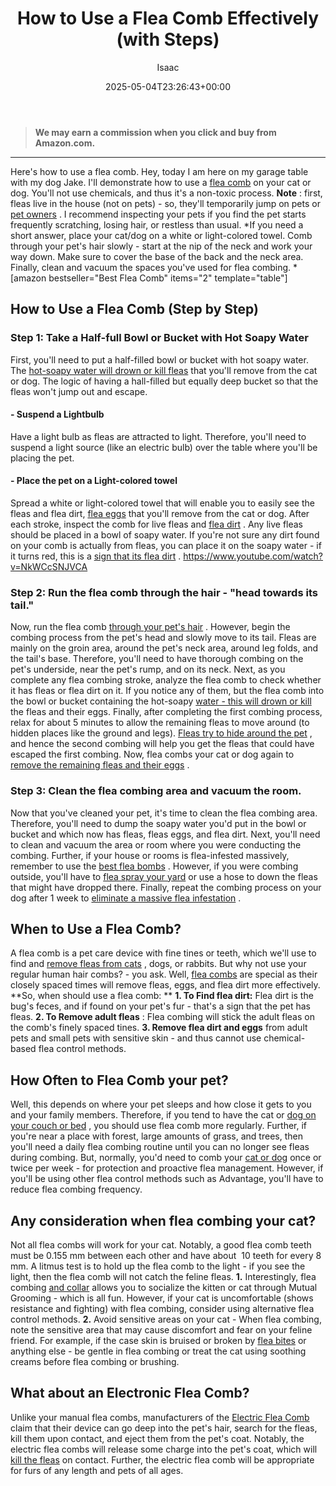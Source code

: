 ﻿---
author: Isaac
layout: post
title: How to Use a Flea Comb Effectively (with Steps)
date: '2025-05-04T23:26:43+00:00'
categories:
- Fleas
- Guide
tags: []
slug: /how-to-use-a-flea-comb/
lastmod: 2025-05-07T12:21:28+03:00
---
> **We may earn a commission when you click and buy from Amazon.com.**
>

---
Here's how to use a flea comb. Hey, today I am here on my garage table with my dog Jake. I'll demonstrate how to use a
[flea comb](https://pestpolicy.com/best-flea-comb-for-cats/)
on your cat or dog. You'll not use chemicals, and thus it's a non-toxic process.
**Note**
: first, fleas live in the house (not on pets) - so, they'll temporarily jump on pets or
[pet owners](https://pestpolicy.com/can-humans-carry-fleas-from-one-home-to-another/)
. I recommend inspecting your pets if you find the pet starts frequently scratching, losing hair, or restless than usual.
*If you need a short answer, place your cat/dog on a white or light-colored towel. Comb through your pet's hair slowly - start at the nip of the neck and work your way down. Make sure to cover the base of the back and the neck area. Finally, clean and vacuum the spaces you've used for flea combing. *
[amazon bestseller="Best Flea Comb" items="2" template="table"]
## How to Use a Flea Comb (Step by Step)
### Step 1: Take a Half-full Bowl or Bucket with Hot Soapy Water
First, you'll need to put a half-filled bowl or bucket with hot soapy water. The
[hot-soapy water will drown or kill fleas](https://pestpolicy.com/does-the-dryer-kill-fleas/)
that you'll remove from the cat or dog. The logic of having a hall-filled but equally deep bucket so that the fleas won't jump out and escape.
#### - Suspend a Lightbulb
Have a light bulb as fleas are attracted to light. Therefore, you'll need to suspend a light source (like an electric bulb) over the table where you'll be placing the pet.
#### - Place the pet on a Light-colored towel
Spread a white or light-colored towel that will enable you to easily see the fleas and flea dirt,
[flea eggs](https://pestpolicy.com/what-do-flea-eggs-look-like/)
that you'll remove from the cat or dog.
After each stroke, inspect the comb for live fleas and
[flea dirt](https://pestpolicy.com/what-is-flea-dirt/)
. Any live fleas should be placed in a bowl of soapy water. If you're not sure any dirt found on your comb is actually from fleas, you can place it on the soapy water - if it turns red, this is a
[sign that its flea dirt](https://pestpolicy.com/how-to-tell-if-you-have-fleas/)
.
https://www.youtube.com/watch?v=NkWCcSNJVCA
### Step 2: Run the flea comb through the hair - "head towards its tail."
Now, run the flea comb
[through your pet's hair](https://pestpolicy.com/best-shark-vacuum-for-pet-hair/)
. However, begin the combing process from the pet's head and slowly move to its tail.
Fleas are mainly on the groin area, around the pet's neck area, around leg folds, and the tail's base. Therefore, you'll need to have thorough combing on the pet's underside, near the pet's rump, and on its neck.
Next, as you complete any flea combing stroke, analyze the flea comb to check whether it has fleas or flea dirt on it. If you notice any of them, but the flea comb into the bowl or bucket containing the hot-soapy
[water - this will drown or kill](https://pestpolicy.com/do-water-purification-tablets-kill-viruses/)
the fleas and their eggs.
Finally, after completing the first combing process, relax for about 5 minutes to allow the remaining fleas to move around (to hidden places like the ground and legs).
[Fleas try to hide around the pet](https://pestpolicy.com/where-do-fleas-live/)
, and hence the second combing will help you get the fleas that could have escaped the first combing. Now, flea combs your cat or dog again to
[remove the remaining fleas and their eggs](https://pestpolicy.com/how-to-get-rid-of-flea-eggs-on-cats/)
.
### Step 3: Clean the flea combing area and vacuum the room.
Now that you've cleaned your pet, it's time to clean the flea combing area. Therefore, you'll need to dump the soapy water you'd put in the bowl or bucket and which now has fleas, fleas eggs, and flea dirt.
Next, you'll need to clean and vacuum the area or room where you were conducting the combing. Further, if your house or rooms is flea-infested massively, remember to use the
[best flea bombs](https://pestpolicy.com/best-fogger-for-fleas/)
.
However, if you were combing outside, you'll have to
[flea spray your yard](https://pestpolicy.com/best-flea-spray-for-yard/)
or use a hose to down the fleas that might have dropped there. Finally, repeat the combing process on your dog after 1 week to
[eliminate a massive flea infestation](https://pestpolicy.com/can-dog-fleas-transfer-to-humans/)
.
## When to Use a Flea Comb?
A flea comb is a pet care device with fine tines or teeth, which we'll use to find and
[remove fleas from cats](https://pestpolicy.com/best-flea-treatment-for-cats/)
, dogs, or rabbits. But why not use your regular human hair combs? - you ask. Well,
[flea combs](https://pestpolicy.com/best-flea-combs-for-dogs/)
are special as their closely spaced times will remove fleas, eggs, and flea dirt more effectively.
**So, when should use a flea comb: **
**1. To Find flea dirt:**
Flea dirt is the bug's feces, and if found on your pet's fur - that's a sign that the pet has fleas.
**2. To Remove adult fleas**
: Flea combing will stick the adult fleas on the comb's finely spaced tines.
**3. Remove flea dirt and eggs**
from adult pets and small pets with sensitive skin - and thus cannot use chemical-based flea control methods.
## How Often to Flea Comb your pet?
Well, this depends on where your pet sleeps and how close it gets to you and your family members. Therefore, if you tend to have the cat or
[dog on your couch or bed](https://pestpolicy.com/best-dog-beds/)
, you should use flea comb more regularly.
Further, if you're near a place with forest, large amounts of grass, and trees, then you'll need a daily flea combing routine until you can no longer see fleas during combing.
But, normally, you'd need to comb your
[cat or dog](https://pestpolicy.com/what-is-blep-in-pets-cats-and-dogs/)
once or twice per week - for protection and proactive flea management. However, if you'll be using other flea control methods such as Advantage, you'll have to reduce flea combing frequency.
## Any consideration when flea combing your cat?
Not all flea combs will work for your cat. Notably, a good flea comb teeth must be 0.155 mm between each other and have about  10 teeth for every 8 mm. A litmus test is to hold up the flea comb to the light - if you see the light, then the flea comb will not catch the feline fleas.
**1.**
Interestingly, flea combing
[and collar](https://pestpolicy.com/best-flea-collar-for-cats/)
allows you to socialize the kitten or cat through Mutual Grooming - which is all fun. However, if your cat is uncomfortable (shows resistance and fighting) with flea combing, consider using alternative flea control methods.
**2.**
Avoid sensitive areas on your cat - When flea combing, note the sensitive area that may cause discomfort and fear on your feline friend. For example, if the case skin is bruised or broken by
[flea bites](https://pestpolicy.com/do-fleas-bite-humans/)
or anything else - be gentle in flea combing or treat the cat using soothing creams before flea combing or brushing.
## What about an Electronic Flea Comb?
Unlike your manual flea combs, manufacturers of the
[Electric Flea Comb](https://pestpolicy.com/best-electronic-flea-comb/)
claim that their device can go deep into the pet's hair, search for the fleas, kill them upon contact, and eject them from the pet's coat.
Notably, the electric flea combs will release some charge into the pet's coat, which will
[kill the fleas](https://pestpolicy.com/how-to-kill-fleas-on-dogs-naturally-safe-and-fast/)
on contact. Further, the electric flea comb will be appropriate for furs of any length and pets of all ages.